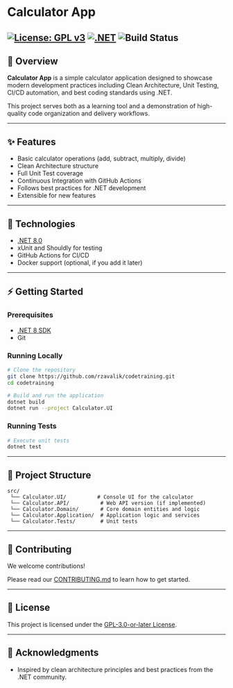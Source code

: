

# Calculator App

[![License: GPL v3](https://img.shields.io/badge/License-GPLv3-blue.svg)](https://www.gnu.org/licenses/gpl-3.0.html)
[![.NET](https://img.shields.io/badge/.NET-8.0-blue.svg)](https://dotnet.microsoft.com/en-us/)
![Build Status](https://dev.azure.com/zavalik/codetraining/_apis/build/status%2FCI%20for%20Main%20Branch?branchName=main&stageName=BuildTest&jobName=Build%20and%20Test%20.NET%20Projects)
---

## 📖 Overview

**Calculator App** is a simple calculator application designed to showcase modern development practices including Clean Architecture, Unit Testing, CI/CD automation, and best coding standards using .NET.

This project serves both as a learning tool and a demonstration of high-quality code organization and delivery workflows.

---

## ✨ Features

- Basic calculator operations (add, subtract, multiply, divide)
- Clean Architecture structure
- Full Unit Test coverage
- Continuous Integration with GitHub Actions
- Follows best practices for .NET development
- Extensible for new features

---

## 🚀 Technologies

- [.NET 8.0](https://dotnet.microsoft.com/en-us/)
- xUnit and Shouldly for testing
- GitHub Actions for CI/CD
- Docker support (optional, if you add it later)

---

## ⚡ Getting Started

### Prerequisites
- [.NET 8 SDK](https://dotnet.microsoft.com/en-us/download/dotnet/8.0)
- Git

### Running Locally
```bash
# Clone the repository
git clone https://github.com/rzavalik/codetraining.git
cd codetraining

# Build and run the application
dotnet build
dotnet run --project Calculator.UI
```

### Running Tests
```bash
# Execute unit tests
dotnet test
```

---

## 📂 Project Structure

```
src/
 └── Calculator.UI/          # Console UI for the calculator
 └── Calculator.API/          # Web API version (if implemented)
 └── Calculator.Domain/       # Core domain entities and logic
 └── Calculator.Application/  # Application logic and services
 └── Calculator.Tests/        # Unit tests
```

---

## 🤝 Contributing

We welcome contributions!

Please read our [CONTRIBUTING.md](./CONTRIBUTING.md) to learn how to get started.

---

## 📜 License

This project is licensed under the [GPL-3.0-or-later License](LICENSE).

---

## 🙌 Acknowledgments

- Inspired by clean architecture principles and best practices from the .NET community.
